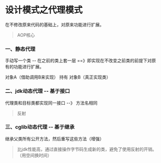 # 设计模式之代理模式

在不修改原来代码的基础上，对原来功能进行扩展。

> AOP核心

### 一、静态代理

手动写一个类 -- 在之前的类上套一层 ==》即实现在不改变之前类的前提下对原有的功能进行扩展。

对象A（借助调用B来实现） 持有 对象B（真正实现类）

### 二、jdk动态代理 -- 基于接口

代理类和目标类都实现同一接口 --》 方法名相同

> 反射

### 三、cglib动态代理 -- 基于继承

继承父类所有公开方法，然后重写这些方法（增强）

> 比jdk性能高，通过直接操作字节码生成新的类，避免了使用反射的开销。（用空间换时间）

